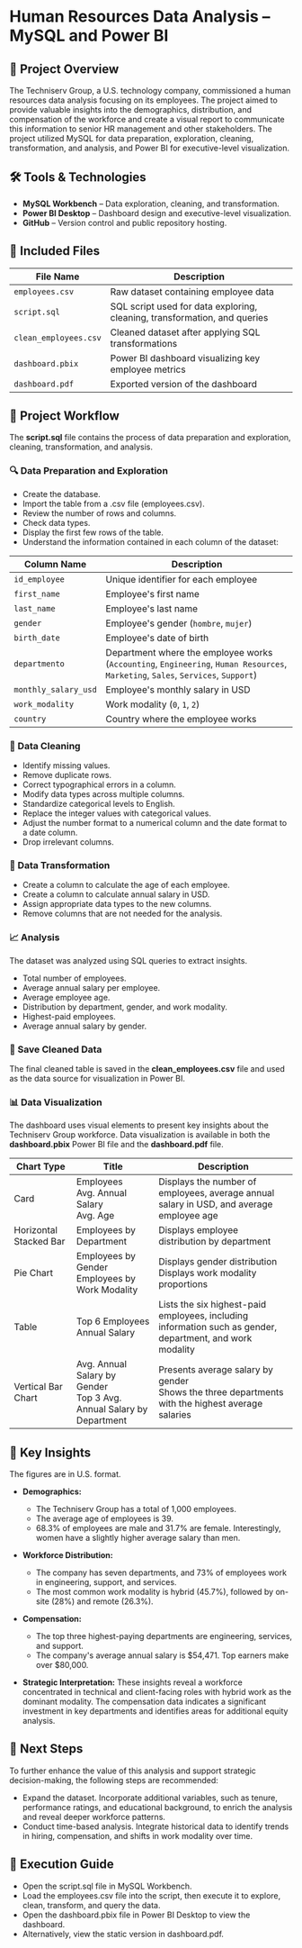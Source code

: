 
# Human Resources Data Analysis – MySQL and Power BI

## 📌 Project Overview

The Techniserv Group, a U.S. technology company, commissioned a human resources data analysis focusing on its employees. The project aimed to provide valuable insights into the demographics, distribution, and compensation of the workforce and create a visual report to communicate this information to senior HR management and other stakeholders.
The project utilized MySQL for data preparation, exploration, cleaning, transformation, and analysis, and Power BI for executive-level visualization.

## 🛠️ Tools & Technologies

- **MySQL Workbench** – Data exploration, cleaning, and transformation.  
- **Power BI Desktop** – Dashboard design and executive-level visualization.  
- **GitHub** – Version control and public repository hosting.  

## 📁 Included Files

| File Name               | Description                                                  |
|------------------------|---------------------------------------------------------------|
| `employees.csv`        | Raw dataset containing employee data              |
| `script.sql`           | SQL script used for data exploring, cleaning, transformation, and queries|
| `clean_employees.csv`  | Cleaned dataset after applying SQL transformations            |
| `dashboard.pbix`       | Power BI dashboard visualizing key employee metrics           |
| `dashboard.pdf`        | Exported version of the dashboard                             |

## 🧭 Project Workflow

The **script.sql** file contains the process of data preparation and exploration, cleaning, transformation, and analysis.

### 🔍 Data Preparation and Exploration
- Create the database.
- Import the table from a .csv file (employees.csv).
- Review the number of rows and columns.
- Check data types.
- Display the first few rows of the table.
- Understand the information contained in each column of the dataset:
  
| Column Name         | Description |
|---------------------|-------------|
| `id_employee`       | Unique identifier for each employee |
| `first_name`        | Employee's first name |
| `last_name`         | Employee's last name |
| `gender`            | Employee's gender (`hombre`, `mujer`) |
| `birth_date`        | Employee's date of birth |
| `departmento`       | Department where the employee works (`Accounting`, `Engineering`, `Human Resources`, `Marketing`, `Sales`, `Services`, `Support`) |
| `monthly_salary_usd`| Employee's monthly salary in USD |
| `work_modality`     | Work modality (`0`, `1`, `2`) |
| `country`           | Country where the employee works |

### 🧹 Data Cleaning
-	Identify missing values.
-	Remove duplicate rows.
-	Correct typographical errors in a column.
-	Modify data types across multiple columns.
-	Standardize categorical levels to English.
-	Replace the integer values with categorical values.
-	Adjust the number format to a numerical column and the date format to a date column.
-	Drop irrelevant columns.

### 🔄 Data Transformation
-	Create a column to calculate the age of each employee.
-	Create a column to calculate annual salary in USD.
-	Assign appropriate data types to the new columns.
-	Remove columns that are not needed for the analysis.

### 📈 Analysis

The dataset was analyzed using SQL queries to extract insights. 

-	Total number of employees.
-	Average annual salary per employee.
-	Average employee age.
-	Distribution by department, gender, and work modality.
-   Highest-paid employees.
-	Average annual salary by gender.

### 💾 Save Cleaned Data

The final cleaned table is saved in the **clean_employees.csv** file and used as the data source for visualization in Power BI.

### 📊 Data Visualization

The dashboard uses visual elements to present key insights about the Techniserv Group workforce. Data visualization is available in both the **dashboard.pbix** Power BI file and the **dashboard.pdf** file.

| Chart Type               | Title                                                                 | Description                                              |
|--------------------------|----------------------------------------------------------------------|-----------------------------------------------------------|
| Card             | Employees<br>Avg. Annual Salary<br>Avg. Age   | Displays the number of employees, average annual salary in USD, and average employee age |
| Horizontal Stacked Bar| Employees by Department             | Displays employee distribution by department  |
| Pie Chart             | Employees by Gender<br>Employees by Work Modality | Displays gender distribution<br>Displays work modality proportions             |
| Table          | Top 6 Employees Annual Salary  | Lists the six highest-paid employees, including information such as gender, department, and work modality |
| Vertical Bar Chart | Avg. Annual Salary by Gender<br>Top 3 Avg. Annual Salary by Department| Presents average salary by gender<br>Shows the three departments with the highest average salaries |

## 🧠 Key Insights

The figures are in U.S. format.

- **Demographics:**
    - The Techniserv Group has a total of 1,000 employees.
    - The average age of employees is 39.
    - 68.3% of employees are male and 31.7% are female. Interestingly, women have a slightly higher average salary than men.
  
- **Workforce Distribution:**
    - The company has seven departments, and 73% of employees work in engineering, support, and services.
    - The most common work modality is hybrid (45.7%), followed by on-site (28%) and remote (26.3%).
  
- **Compensation:**
    - The top three highest-paying departments are engineering, services, and support.
    - The company's average annual salary is $54,471. Top earners make over $80,000.

- **Strategic Interpretation:**
These insights reveal a workforce concentrated in technical and client-facing roles with hybrid work as the dominant modality. The compensation data indicates a significant investment in key departments and identifies areas for additional equity analysis.

## 🔮 Next Steps

To further enhance the value of this analysis and support strategic decision-making, the following steps are recommended:
- Expand the dataset. Incorporate additional variables, such as tenure, performance ratings, and educational background, to enrich the analysis and reveal deeper workforce patterns.
- Conduct time-based analysis. Integrate historical data to identify trends in hiring, compensation, and shifts in work modality over time.

## 🚀 Execution Guide 

- Open the script.sql file in MySQL Workbench.
- Load the employees.csv file into the script, then execute it to explore, clean, transform, and query the data.
- Open the dashboard.pbix file in Power BI Desktop to view the dashboard.
- Alternatively, view the static version in dashboard.pdf.

